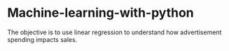 # Machine-learning-with-python
The objective is to use linear regression to understand how advertisement spending impacts sales.
